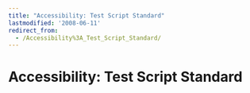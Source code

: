 ```yaml
---
title: "Accessibility: Test Script Standard"
lastmodified: '2008-06-11'
redirect_from:
  - /Accessibility%3A_Test_Script_Standard/
---
```


Accessibility: Test Script Standard
===================================
